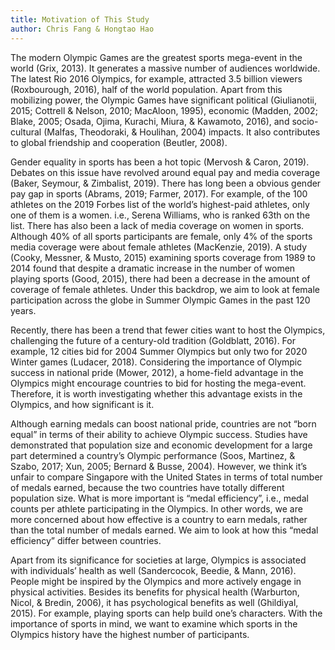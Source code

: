```yaml
---
title: Motivation of This Study
author: Chris Fang & Hongtao Hao
---
```

The modern Olympic Games are the greatest sports mega-event in the world (Grix, 2013). It generates a massive number of  audiences worldwide. The latest Rio 2016 Olympics, for example, attracted 3.5 billion viewers (Roxbourough, 2016), half of the world population. Apart from this mobilizing power, the Olympic Games have significant political (Giulianotii, 2015; Cottrell \& Nelson, 2010; MacAloon, 1995), economic (Madden, 2002; Blake, 2005; Osada, Ojima, Kurachi, Miura, \& Kawamoto, 2016), and socio-cultural (Malfas, Theodoraki, \& Houlihan, 2004) impacts. It also contributes to global friendship and cooperation (Beutler, 2008). 

Gender equality in sports has been a hot topic (Mervosh \& Caron, 2019). Debates on this issue have revolved around equal pay and media coverage (Baker, Seymour, \& Zimbalist, 2019). There has long been a obvious gender pay gap in sports (Abrams, 2019; Farmer, 2017). For example, of the 100 athletes on the 2019 Forbes list of the world’s highest-paid athletes, only one of them is a women. i.e., Serena Williams, who is ranked 63th on the list. There has also been a lack of media coverage on women in sports. Although 40\% of all sports participants are female, only 4\% of the sports media coverage were about female athletes (MacKenzie, 2019). A study (Cooky, Messner, \& Musto, 2015) examining sports coverage from 1989 to 2014 found that despite a dramatic increase in the number of women playing sports (Good, 2015), there had been a decrease in the amount of coverage of female athletes. Under this backdrop, we aim to look at female participation across the globe in Summer Olympic Games in the past 120 years.

Recently, there has been a trend that fewer cities want to host the Olympics, challenging the future of a century-old tradition (Goldblatt, 2016). For example, 12 cities bid for 2004 Summer Olympics but only two for 2020 Winter games (Ludacer, 2018). Considering the importance of Olympic success in national pride (Mower, 2012), a home-field advantage in the Olympics might encourage countries to bid for hosting the mega-event. Therefore, it is worth investigating whether this advantage exists in the Olympics, and how significant is it. 

Although earning medals can boost national pride, countries are not “born equal” in terms of their ability to achieve Olympic success. Studies have demonstrated that population size and economic development for a large part determined a country’s Olympic performance (Soos, Martinez, \& Szabo, 2017; Xun, 2005; Bernard \& Busse, 2004). However, we think it’s unfair to compare Singapore with the United States in terms of total number of medals earned, because the two countries have totally different population size. What is more important is “medal efficiency”, i.e., medal counts per athlete participating in the Olympics. In other words, we are more concerned about how effective is a country to earn medals, rather than the total number of medals earned. We aim to look at how this “medal efficiency” differ between countries. 

Apart from its significance for societies at large, Olympics is associated with individuals’ health as well (Sandercocok, Beedie, \&  Mann, 2016). People might be inspired by the Olympics and more actively engage in physical activities. Besides its benefits for physical health (Warburton, Nicol, \& Bredin, 2006), it has psychological benefits as well (Ghildiyal, 2015). For example, playing sports can help build one’s characters. With the importance of sports in mind, we want to examine which sports in the Olympics history have the highest number of participants. 
